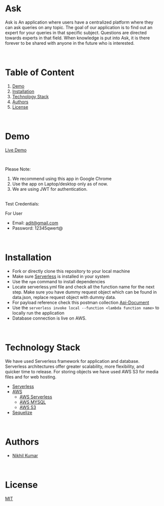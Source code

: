 # Ask

Ask is An application where users have a centralized platform where they can ask queries on any topic. The goal of our application is to find out an expert for your queries in that specific subject. Questions are directed towards experts in that field. When knowledge is put into Ask, it is there forever to be shared with anyone in the future who is interested.

<br/>

# Table of Content

1. [Demo](#demo)
2. [Installation](#installation)
3. [Technology Stack](#technology-stack)
4. [Authors](#authors)
5. [License](#license)

<br/>

# Demo

[Live Demo](http://n7-eplison.s3-website.ap-south-1.amazonaws.com/)

<br/>

Please Note:

1. We recommend using this app in Google Chrome
2. Use the app on Laptop/desktop only as of now.
3. We are using JWT for authentication.

<br/>
Test Credentials:

For User

- Email: adit@gmail.com
- Password: 12345qwert@

<br/>

# Installation

- Fork or directly clone this repository to your local machine
- Make sure [Serverless](https://www.serverless.com/framework/docs/getting-started) is installed in your system
- Use the `npm` command to install dependencies
- Locate serverless.yml file and check all the function name for the next step. Make sure you have dummy request object which can be found in data.json, replace request object with dummy data.
- For payload reference check this postman collection [Api-Document](https://go.postman.co/workspace/My-Workspace~32d66cca-ddd9-4314-88c9-a44796f696f0/collection/9042497-505643eb-da78-4657-befe-d5df6690c338)
- Use the `serverless invoke local --function <lambda function name>` to locally run the application
- Database connection is live on AWS.

<br/>

# Technology Stack

We have used Serverless framework for application and database. Serverless architectures offer greater scalability, more flexibility, and quicker time to release. For storing objects we have used AWS S3 for media files and for web hosting.

- [Serverless](https://www.serverless.com/)
- [AWS](https://aws.amazon.com/)
  - [AWS Serverless](https://aws.amazon.com/serverless/)
  - [AWS MYSQL](https://aws.amazon.com/rds/mysql/)
  - [AWS S3](https://aws.amazon.com/s3/)
- [Sequelize](https://sequelize.org/)

<br/>

# Authors

- [Nikhil Kumar](https://github.com/nk900600)

<br/>

# License

[MIT](https://opensource.org/licenses/MIT)

